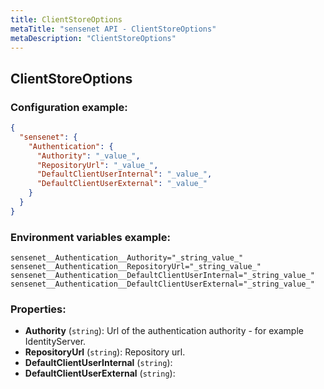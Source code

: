 ```yaml
---
title: ClientStoreOptions
metaTitle: "sensenet API - ClientStoreOptions"
metaDescription: "ClientStoreOptions"
---
```


## ClientStoreOptions


### Configuration example:
``` json
{
  "sensenet": {
    "Authentication": {
      "Authority": "_value_",
      "RepositoryUrl": "_value_",
      "DefaultClientUserInternal": "_value_",
      "DefaultClientUserExternal": "_value_"
    }
  }
}
```
### Environment variables example:
```
sensenet__Authentication__Authority="_string_value_"
sensenet__Authentication__RepositoryUrl="_string_value_"
sensenet__Authentication__DefaultClientUserInternal="_string_value_"
sensenet__Authentication__DefaultClientUserExternal="_string_value_"
```
### Properties:
- **Authority** (`string`): Url of the authentication authority - for example IdentityServer.
- **RepositoryUrl** (`string`): Repository url.
- **DefaultClientUserInternal** (`string`): 
- **DefaultClientUserExternal** (`string`): 

